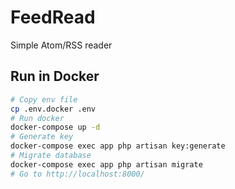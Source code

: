 # FeedRead
Simple Atom/RSS reader

## Run in Docker
```sh
# Copy env file
cp .env.docker .env
# Run docker
docker-compose up -d
# Generate key
docker-compose exec app php artisan key:generate
# Migrate database
docker-compose exec app php artisan migrate
# Go to http://localhost:8000/
```
